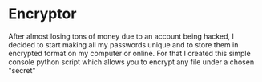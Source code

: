 # Encryptor
After almost losing tons of money due to an account being hacked, I decided to start making all my passwords unique and to store them in encrypted format on my computer or online. For that I created this simple console python script which allows you to encrypt any file under a chosen "secret"
